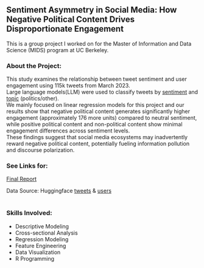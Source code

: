 ## Sentiment Asymmetry in Social Media: How Negative Political Content Drives Disproportionate Engagement

This is a group project I worked on for the Master of Information and Data Science (MIDS) program at UC Berkeley.

### **About the Project:**<br>

This study examines the relationship between tweet sentiment and user engagement using 115k tweets from March 2023. <br>
Large language models(LLM) were used to classify tweets by [sentiment](https://huggingface.co/cardiffnlp/twitter-roberta-base-sentiment-latest) and [topic](https://huggingface.co/cardiffnlp/tweet-topic-base-multilingual) (politics/other). <br>
We mainly focused on linear regression models for this project and our results show that negative political content generates significantly higher engagement (approximately 176 more units) compared to neutral sentiment, while positive political content and non-political content show minimal engagement differences across sentiment levels. <br>
These findings suggest that social media ecosystems may inadvertently reward negative political content, potentially fueling information pollution and discourse polarization.

### **See Links for:**<br>
[Final Report](https://github.com/mids-w203/lab-2-bayesian-bears-/blob/main/reports/Lab2_Report/Lab2.pdf)<br>

Data Source: Huggingface [tweets](https://huggingface.co/datasets/enryu43/twitter100m_tweets) & [users](https://huggingface.co/datasets/enryu43/twitter100m_users) <br><br>

### **Skills Involved:**
- Descriptive Modeling<br>
- Cross-sectional Analysis<br>
- Regression Modeling<br>
- Feature Engineering <br>
- Data Visualization<br>
- R Programming
